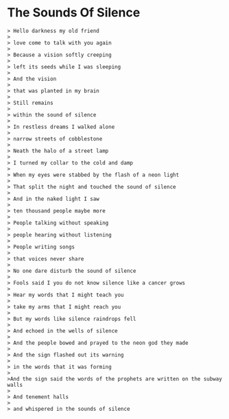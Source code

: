 # The Sounds Of Silence

    > Hello darkness my old friend
    >
    > love come to talk with you again
    >
    > Because a vision softly creeping
    >
    > left its seeds while I was sleeping
    >
    > And the vision
    >
    > that was planted in my brain
    >
    > Still remains
    >
    > within the sound of silence
    >
    > In restless dreams I walked alone
    >
    > narrow streets of cobblestone
    >
    > Neath the halo of a street lamp
    >
    > I turned my collar to the cold and damp
    >
    > When my eyes were stabbed by the flash of a neon light
    >
    > That split the night and touched the sound of silence
    >
    > And in the naked light I saw
    >
    > ten thousand people maybe more
    >
    > People talking without speaking
    >
    > people hearing without listening
    >
    > People writing songs
    >
    > that voices never share
    >
    > No one dare disturb the sound of silence
    >
    > Fools said I you do not know silence like a cancer grows
    >
    > Hear my words that I might teach you
    >
    > take my arms that I might reach you
    >
    > But my words like silence raindrops fell
    >
    > And echoed in the wells of silence
    >
    > And the people bowed and prayed to the neon god they made
    >
    > And the sign flashed out its warning
    >
    > in the words that it was forming
    >
    >And the sign said the words of the prophets are written on the subway walls
    >
    > And tenement halls
    >
    > and whispered in the sounds of silence
